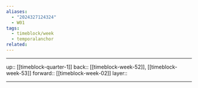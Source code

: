 ```yaml
---
aliases:
  - "2024327124324"
  - W01
tags:
  - timeblock/week
  - temporalanchor
related:
---
```




***

up:: [[timeblock-quarter-1]]
back:: [[timeblock-week-52]], [[timeblock-week-53]]
forward:: [[timeblock-week-02]]
layer:: 

***
